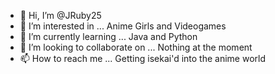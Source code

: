 - 👋 Hi, I’m @JRuby25
- 👀 I’m interested in ... Anime Girls and Videogames
- 🌱 I’m currently learning ... Java and Python
- 💞️ I’m looking to collaborate on ... Nothing at the moment
- 📫 How to reach me ... Getting isekai'd into the anime world

<!---
JRuby25/JRuby25 is a ✨ special ✨ repository because its `README.md` (this file) appears on your GitHub profile.
You can click the Preview link to take a look at your changes.
--->
